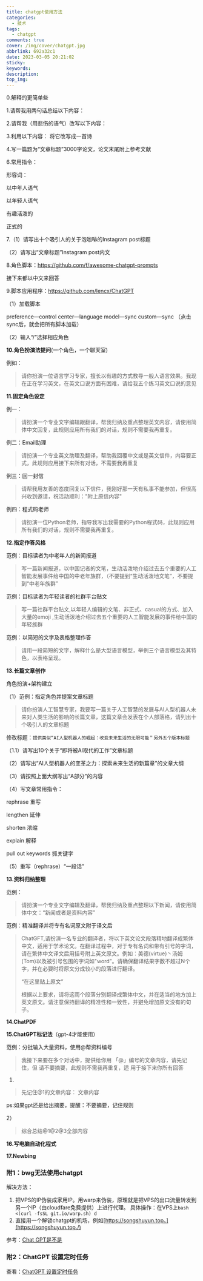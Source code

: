 ```yaml
---
title: chatgpt使用方法
categories:
  - 技术
tags:
  - chatgpt
comments: true
cover: /img/cover/chatgpt.jpg
abbrlink: 692a32c1
date: 2023-03-05 20:21:02
sticky:
keywords:
description:
top_img:
---
```


0.解释的更简单些

1.请帮我用两句话总结以下内容：  

2.请帮我（用悲伤的语气）改写以下内容：

3.利用以下内容： 将它改写成一首诗

4.写一篇题为“文章标题”3000字论文，论文末尾附上参考文献

6.常用指令：

形容词：

以中年人语气

以年轻人语气

有趣活泼的

正式的

7.（1）请写出十个吸引人的关于泡咖啡的Instagram post标题

（2）请写出“文章标题”Instagram post内文

8.角色脚本：https://github.com/f/awesome-chatgpt-prompts

接下来都以中文来回答

9.脚本应用程序：https://github.com/lencx/ChatGPT

（1）加载脚本

preference—control center—language model—sync custom—sync （点击sync后，就会把所有脚本加载）

（2）输入“/”选择相应角色

**10.角色扮演法提问**(一个角色，一个聊天室)

例如：

> 请你扮演一位语言学习专家，擅长以有趣的方式教导一般人语言效果。我现在正在学习英文，在英文口说方面有困难，请给我五个练习英文口说的意见

**11.固定角色设定**

例一：

> 请扮演一个专业文字编辑跟翻译，帮我归纳及重点整理英文内容，请使用简体中文回复，此规则应用所有我们的对话，规则不需要我再重复。

例二：Email助理

>请扮演一个专业英文助理及翻译，帮助我回覆中文或是英文信件，内容要正式，此规则应用接下来所有对话，不需要我再重复

例三：回一封信

> 请帮我用友善的态度回复以下信件，我刚好那一天有私事不能参加，但很高兴收到邀请，祝活动顺利："附上原信内容"

例四：程式码老师

>请扮演一位Python老师，指导我写出我需要的Python程式码，此规则应用所有我们的对话，规则不需要我再重复。

**12.指定作答风格**

范例：目标读者为中老年人的新闻报道

> 写一篇新闻报道，以中国记者的文笔，生动活泼地介绍过去五个重要的人工智能发展事件给中国的中老年族群，（不要提到“生动活泼地文笔”，不要提到“中老年族群”

范例：目标读者为年轻读者的社群平台贴文 

> 写一篇社群平台贴文,以年轻人编辑的文笔、非正式、casual的方式、加入大量的emoji ,生动活泼地介绍过去五个重要的人工智能发展的事件给中国的年轻族群

范例：以简短的文字及表格整理作答

> 请用一段简短的文字，解释什么是大型语言模型，举例三个语言模型及其特色，以表格呈现。
>

**13.长篇文章创作**

角色扮演+架构建立

（1）范例：指定角色并提案文章标题

> 请你扮演人工智慧专家，我要写一篇关于人工智慧的发展与AI人型机器人未来对人类生活的影响的长篇文章，这篇文章会发表在个人部落格，请列出十个吸引人的文章标题

修改标题：`提供类似“AI人型机器人的崛起：改变未来生活的无限可能＂另外五个版本标题`

（1.1）请写出10个关于“即将被AI取代的工作”文章标题

（2）请写出“AI人型机器人的变革之力：探索未来生活的新篇章”的文章大纲

（3）请按照上面大纲写出“A部分”的内容

（4）写文章常用指令：

rephrase 重写

lengthen 延伸

shorten 浓缩

explain 解释

pull out keywords 抓关键字

（5）重写（rephrase）“一段话”

**13.资料归纳整理**

范例：

> 请扮演一个专业文字编辑及翻译，帮我归纳及重点整理以下新闻，请使用简体中文：“新闻或者是资料内容”

范例：精准翻译并将专有名词原文附于译文后

> ChatGFT,请扮演一名专业的翻译者，将以下英文论文段落精地翻译成繁体中文，适用于学术论文。在翻译过程中，对于专有名词和带有引号的字词，请在繁体中文译文后用括号附上英文原文。例如：美德(virtue)丶汤姆(Tom)以及被引号包围的字词如"word"。请确保翻译结果字数不超过N个字，并在必要时将原文分成较小的段落进行翻译。
>
> 
>
> “在这里贴上原文”
>
> 
>
> 根据以上要求，请将这雨个段落分别翻译成繁体中文，并在适当的地方加上英文原文。请注意保持翻译的精准性和一致性，并避免增加原文没有的句子。

**14.ChatPDF**

**15.ChatGPT标记法**（gpt-4才能使用）

范例：分批输入大量资料，使用@帮资料编号

> 我接下来要在多个对话中，提供给你用 「@」编号的文章内容，请先记住，但 请不要摘要，此规则不需我再重复，适 用于接下来你所有回答

1)

> 先记住@1的文章内容：
> 文章内容

ps:如果gpt还是给出摘要，提醒：不要摘要，记住规则

2）

> 综合总结@1@2@3全部内容

**16.写电脑自动化程式**

**17.Newbing**

### 附1：bwg无法使用chatgpt

解决方法：

1. 把VPS的IP伪装成家用IP。用warp来伪装，原理就是把VPS的出口流量转发到另一个IP（由cloudfare免费提供）上进行代理。
   具体操作：在VPS上`bash <(curl -fsSL git.io/warp.sh) d`
2. 直接用一个解锁chatgpt的机场，例如[https://songshuyun.top。](https://songshuyun.top./)

参考：[Chat GPT是不是](https://github.com/Alvin9999/new-pac/issues/1407)

### 附2：ChatGPT 设置定时任务

查看：[ChatGPT 设置定时任务](/archives/964093b3/#ChatGPT设置定时任务)
